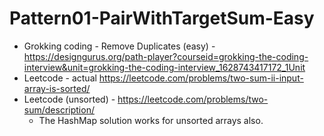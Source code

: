 # Pattern01-PairWithTargetSum-Easy
- Grokking coding - Remove Duplicates (easy) - https://designgurus.org/path-player?courseid=grokking-the-coding-interview&unit=grokking-the-coding-interview_1628743417172_1Unit
- Leetcode - actual https://leetcode.com/problems/two-sum-ii-input-array-is-sorted/
- Leetcode (unsorted) - https://leetcode.com/problems/two-sum/description/
  - The HashMap solution works for unsorted arrays also. 